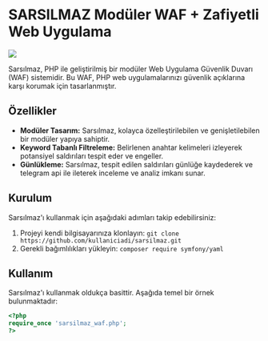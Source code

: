# SARSILMAZ Modüler WAF + Zafiyetli Web Uygulama

![](./sarsılmaz_waf.jpeg)

Sarsılmaz, PHP ile geliştirilmiş bir modüler Web Uygulama Güvenlik Duvarı (WAF) sistemidir. Bu WAF, PHP web uygulamalarınızı güvenlik açıklarına karşı korumak için tasarlanmıştır.

## Özellikler

- **Modüler Tasarım:** Sarsılmaz, kolayca özelleştirilebilen ve genişletilebilen bir modüler yapıya sahiptir.
- **Keyword Tabanlı Filtreleme:** Belirlenen anahtar kelimeleri izleyerek potansiyel saldırıları tespit eder ve engeller.
- **Günlükleme:** Sarsılmaz, tespit edilen saldırıları günlüğe kaydederek ve telegram api ile ileterek inceleme ve analiz imkanı sunar.

## Kurulum

Sarsılmaz'ı kullanmak için aşağıdaki adımları takip edebilirsiniz:

1. Projeyi kendi bilgisayarınıza klonlayın: `git clone https://github.com/kullaniciadi/sarsilmaz.git`
2. Gerekli bağımlılıkları yükleyin: `composer require symfony/yaml`

## Kullanım

Sarsılmaz'ı kullanmak oldukça basittir. Aşağıda temel bir örnek bulunmaktadır:

```php
<?php
require_once 'sarsilmaz_waf.php';
?>
